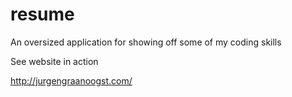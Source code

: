 # resume

An oversized application for showing off some of my coding skills

See website in action

http://jurgengraanoogst.com/